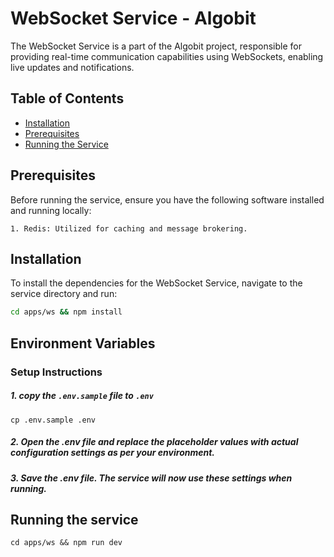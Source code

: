 # WebSocket Service - Algobit

The WebSocket Service is a part of the Algobit project, responsible for providing real-time communication capabilities using WebSockets, enabling live updates and notifications.

## Table of Contents
- [Installation](#installation)
- [Prerequisites](#prerequisites)
- [Running the Service](#running-the-service)


## Prerequisites
Before running the service, ensure you have the following software installed and running locally:

    1. Redis: Utilized for caching and message brokering.

## Installation

To install the dependencies for the WebSocket Service, navigate to the service directory and run:

```bash
cd apps/ws && npm install
```
## Environment Variables

### Setup Instructions
##### 1. copy the `.env.sample` file to `.env`

```
cp .env.sample .env
```
##### 2. Open the .env file and replace the placeholder values with actual configuration settings as per your environment.
##### 3. Save the .env file. The service will now use these settings when running.

## Running the service
```
cd apps/ws && npm run dev
```
